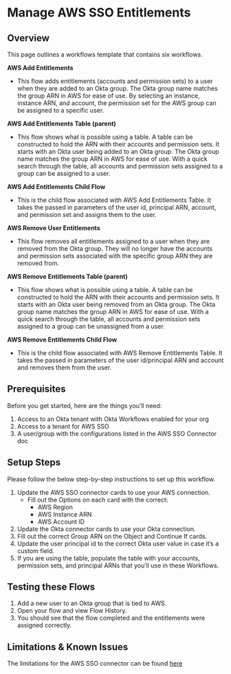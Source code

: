 # Manage AWS SSO Entitlements

## Overview

This page outlines a workflows template that contains six workflows.

**AWS Add Entitlements**

* This flow adds entitlements (accounts and permission sets) to a user when they are added to an Okta group. The Okta group name matches the group ARN in AWS for ease of use. By selecting an instance, instance ARN, and account, the permission set for the AWS group can be assigned to a specific user.

**AWS Add Entitlements Table (parent)**

* This flow shows what is possible using a table. A table can be constructed to hold the ARN with their accounts and permission sets. It starts with an Okta user being added to an Okta group. The Okta group name matches the group ARN in AWS for ease of use. With a quick search through the table, all accounts and permission sets assigned to a group can be assigned to a user.

**AWS Add Entitlements Child Flow**

* This is the child flow associated with AWS Add Entitlements Table. It takes the passed in parameters of the user id, principal ARN, account, and permission set and assigns them to the user.

**AWS Remove User Entitlements**

* This flow removes all entitlements assigned to a user when they are removed from the Okta group. They will no longer have the accounts and permission sets associated with the specific group ARN they are removed from.

**AWS Remove Entitlements Table (parent)**

* This flow shows what is possible using a table. A table can be constructed to hold the ARN with their accounts and permission sets. It starts with an Okta user being removed from an Okta group. The Okta group name matches the group ARN in AWS for ease of use. With a quick search through the table, all accounts and permission sets assigned to a group can be unassigned from a user.

**AWS Remove Entitlements Child Flow**

* This is the child flow associated with AWS Remove Entitlements Table. It takes the passed in parameters of the user id/principal ARN and account and removes them from the user.

## Prerequisites

Before you get started, here are the things you’ll need:

1. Access to an Okta tenant with Okta Workflows enabled for your org 
2. Access to a tenant for AWS SSO
3. A user/group with the configurations listed in the AWS SSO Connector doc


## Setup Steps

Please follow the below step-by-step instructions to set up this workflow.

1. Update the AWS SSO connector cards to use your AWS connection.
    * Fill out the Options on each card with the correct:
        * AWS Region
        * AWS Instance ARN
        * AWS Account ID
2. Update the Okta connector cards to use your Okta connection.
3. Fill out the correct Group ARN on the Object and Continue If cards.
4. Update the user principal id to the correct Okta user value in case it’s a custom field.
5. If you are using the table, populate the table with your accounts, permission sets, and principal ARNs that you’ll use in these Workflows.


## Testing these Flows

1. Add a new user to an Okta group that is tied to AWS.
2. Open your flow and view Flow History.
3. You should see that the flow completed and the entitlements were assigned correctly.


## Limitations & Known Issues

The limitations for the AWS SSO connector can be found [here](https://help.okta.com/en/prod/Content/Topics/Workflows/connector-reference/awssso/awssso.htm "AWS SSO help documentation")
